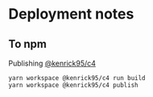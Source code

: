 # Deployment notes

## To npm

Publishing [@kenrick95/c4](https://www.npmjs.com/package/@kenrick95/c4)

```
yarn workspace @kenrick95/c4 run build
yarn workspace @kenrick95/c4 publish
```
